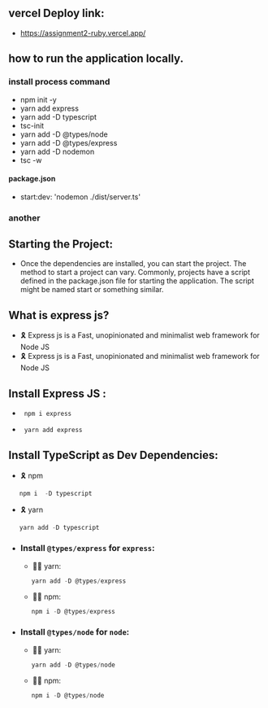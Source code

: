 ## vercel Deploy link:

- https://assignment2-ruby.vercel.app/

## how to run the application locally.

### install process command

- npm init -y
- yarn add express
- yarn add -D typescript
- tsc-init
- yarn add -D @types/node
- yarn add -D @types/express
- yarn add -D nodemon
- tsc -w

#### package.json

- start:dev: 'nodemon ./dist/server.ts'

### another

## Starting the Project:

- Once the dependencies are installed, you can start the project. The method to start a project can vary. Commonly, projects have a script defined in the package.json file for starting the application. The script might be named start or something similar.

## What is express js?

- 🎗️ Express js is a Fast, unopinionated and minimalist web framework for Node
  JS
- 🎗️ Express js is a Fast, unopinionated and minimalist web framework for Node
  JS

## Install Express JS :

- ```js
   npm i express
  ```
- ```js
   yarn add express
  ```

## Install TypeScript as Dev Dependencies:

- 🎗️ npm

```ts
   npm i  -D typescript
```

- 🎗️ yarn

```ts
   yarn add -D typescript
```

- ### Install `@types/express` for `express`:

  - 🤷‍♂️ yarn:

  ```ts
     yarn add -D @types/express
  ```

  - 🤷‍♂️ npm:

  ```ts
     npm i -D @types/express
  ```

- ### Install `@types/node` for `node`:

  - 🤷‍♂️ yarn:

  ```ts
     yarn add -D @types/node
  ```

  - 🤷‍♂️ npm:

  ```ts
     npm i -D @types/node
  ```
